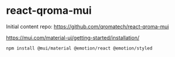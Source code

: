 ﻿# react-qroma-mui

Initial content repo: https://github.com/qromatech/react-qroma-mui

https://mui.com/material-ui/getting-started/installation/

`npm install @mui/material @emotion/react @emotion/styled`
